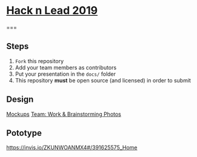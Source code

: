 # [Hack n Lead 2019](https://womenplusplus.ch/hacknlead)

===

## Steps

1. `Fork` this repository
2. Add your team members as contributors
3. Put your presentation in the `docs/` folder
4. This repository **must** be open source (and licensed) in order to submit


## Design

[Mockups](design)
[Team: Work & Brainstorming Photos](work&brainstorming)


## Pototype

https://invis.io/ZKUNWOANMX4#/391625575_Home
